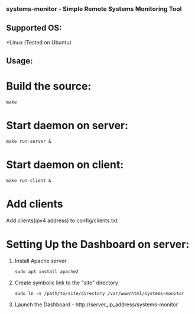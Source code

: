 ### systems-monitor - Simple Remote Systems Monitoring Tool

## Supported OS:
*Linux (Tested on Ubuntu)

## Usage:

# Build the source:
```
make
```

# Start daemon on server:
```
make run-server &
```

# Start daemon on client:
```
make run-client &
```

# Add clients
Add clients(ipv4 address) to config/clients.txt

# Setting Up the Dashboard on server:
1. Install Apache server
   ```
   sudo apt install apache2
   ```
2. Create symbolic link to the "site" directory
   ```
   sudo ln -s /path/to/site/directory /var/www/html/systems-monitor
   ```
3. Launch the Dashboard - http://server_ip_address/systems-monitor


